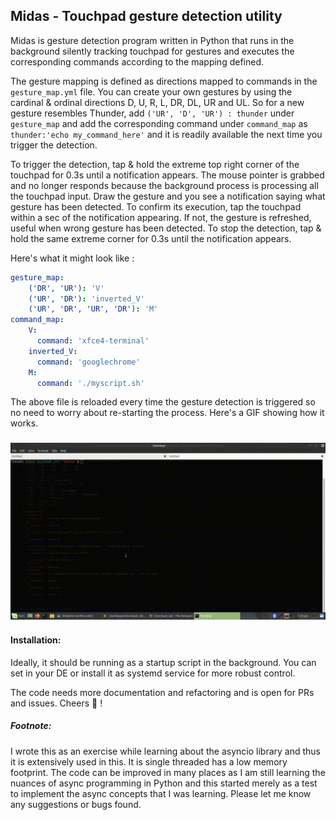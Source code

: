 ## Midas - Touchpad gesture detection utility

Midas is gesture detection program written in Python that runs in the background silently tracking touchpad for gestures and executes the corresponding commands according to the mapping defined. 

The gesture mapping is defined as directions mapped to commands in the `gesture_map.yml` file.  You can create your own gestures by using the cardinal & ordinal directions D, U, R, L, DR, DL, UR and UL. So for a new gesture resembles  Thunder, add `('UR', 'D', 'UR') : thunder` under `gesture_map` and add the corresponding command under `command_map`  as `thunder:'echo my_command_here'` and it is readily available the next time you trigger the detection.  

To trigger the detection, tap & hold the extreme top right corner of the touchpad for 0.3s until a notification appears. The mouse pointer is grabbed and no longer responds because the background process is processing all the touchpad input. Draw the gesture and you see a notification saying what gesture has been detected. To confirm its execution, tap the touchpad within a sec of the notification appearing. If not, the gesture is refreshed, useful when wrong gesture has been detected. To stop the detection, tap & hold the same extreme corner for 0.3s until the notification appears.

Here's what it might look like :

```yaml
gesture_map:
    ('DR', 'UR'): 'V'
    ('UR', 'DR'): 'inverted_V'
    ('UR', 'DR', 'UR', 'DR'): 'M'
command_map:
    V:
      command: 'xfce4-terminal'
    inverted_V:
      command: 'googlechrome'
    M:
      command: './myscript.sh'
```

The above file is reloaded every time the gesture detection is triggered so no need to worry about re-starting the process. Here's a GIF showing how it works.
<h3 align="center"><img src="midas.gif"></h3>

#### Installation:
Ideally, it should be running as a startup script in the background. You can set in your DE or install it as systemd service for more robust control. 

The code needs more documentation and refactoring and is open for PRs and issues. Cheers :beers: !
##### Footnote:

I wrote this as an exercise while learning about the asyncio library and thus it is extensively used in this. It is single threaded has a low memory footprint. The code can be improved in many places as I am still learning the nuances of async programming in Python and this started merely as a test to implement the async 
concepts that I was learning. Please let me know any suggestions or bugs found.
